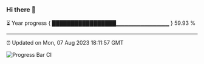 ### Hi there 👋

⏳ Year progress { █████████████████▁▁▁▁▁▁▁▁▁▁▁▁▁ } 59.93 %

---

⏰ Updated on Mon, 07 Aug 2023 18:11:57 GMT

![Progress Bar CI](https://github.com/liununu/liununu/workflows/Progress%20Bar%20CI/badge.svg)
